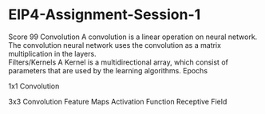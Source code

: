 # EIP4-Assignment-Session-1
Score 99
Convolution
A convolution is a linear operation on neural network. The convolution neural network uses the convolution as a matrix multiplication in the layers.  
Filters/Kernels
A Kernel is a multidirectional array, which consist of parameters that are used by the learning algorithms. 
Epochs

1x1 Convolution

3x3 Convolution
Feature Maps
Activation Function
Receptive Field
